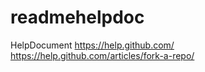 # readmehelpdoc
HelpDocument
https://help.github.com/
https://help.github.com/articles/fork-a-repo/
